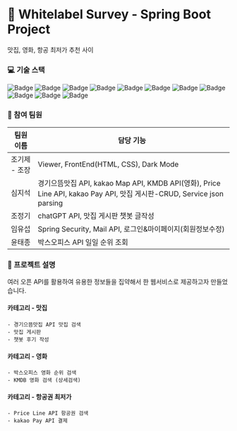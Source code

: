 # 🏢 Whitelabel Survey - Spring Boot Project
 맛집, 영화, 항공 최저가 추천 사이

### 💻 기술 스택

![Badge](https://img.shields.io/badge/Java-007396?style=flat&logo=Java&logoColor=white) ![Badge](https://img.shields.io/badge/SpringBoot-6DB33F?style=flat&logo=SpringBoot&logoColor=white) ![Badge](https://img.shields.io/badge/MariaDB-003545?style=flat&logo=MariaDB&logoColor=white) ![Badge](https://img.shields.io/badge/Bootstrap-563D7C?style=flat&logo=Bootstrap&logoColor=white) ![Badge](https://img.shields.io/badge/HTML5-E34F26?style=flat&logo=HTML5&logoColor=white) ![Badge](https://img.shields.io/badge/CSS3-1572B6?style=flat&logo=CSS3&logoColor=white) ![Badge](https://img.shields.io/badge/JavaScript-F7DF1E?style=flat&logo=JavaScript&logoColor=white) ![Badge](https://img.shields.io/badge/jQuery-0769AD?style=flat&logo=jQuery&logoColor=white) ![Badge](https://img.shields.io/badge/Thymeleaf-005F0F?style=flat&logo=Thymeleaf&logoColor=white) ![Badge](https://img.shields.io/badge/JPA-007396?style=flat&logo=Java&logoColor=white) ![Badge](https://img.shields.io/badge/json-E34F26?style=flat&logo=json)

### 👥 참여 팀원
| 팀원 이름 | 담당 기능 |
| --- | --- |
| 조기제 - 조장 | Viewer, FrontEnd(HTML, CSS), Dark Mode |
| 심지석 | 경기으뜸맛집 API, kakao Map API, KMDB API(영화), Price Line API, kakao Pay API, 맛집 게시판-CRUD, Service json parsing |
| 조정기 | chatGPT API, 맛집 게시판 챗봇 글작성 |
| 임유섭 | Spring Security, Mail API, 로그인&마이페이지(회원정보수정) |
| 윤태종 | 박스오피스 API 일일 순위 조회|

### 📝 프로젝트 설명
  여러 오픈 API를 활용하여 유용한 정보들을 집약해서 한 웹서비스로 제공하고자 만들었습니다.
  
  #### 카테고리 - 맛집
    - 경기으뜸맛집 API 맛집 검색
    - 맛집 게시판 
    - 챗봇 후기 작성
  #### 카테고리 - 영화
    - 박스오피스 영화 순위 검색
    - KMDB 영화 검색 (상세검색)
  #### 카테고리 - 항공권 최저가
    - Price Line API 항공권 검색
    - kakao Pay API 결제
